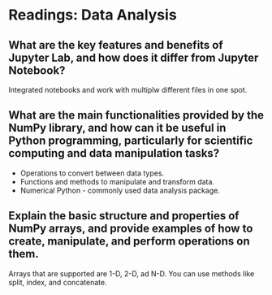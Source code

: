 # Readings: Data Analysis

## What are the key features and benefits of Jupyter Lab, and how does it differ from Jupyter Notebook?

Integrated notebooks and work with multiplw different files in one spot.

## What are the main functionalities provided by the NumPy library, and how can it be useful in Python programming, particularly for scientific computing and data manipulation tasks?

- Operations to convert between data types.
- Functions and methods to manipulate and transform data.
- Numerical Python - commonly used data analysis package.

## Explain the basic structure and properties of NumPy arrays, and provide examples of how to create, manipulate, and perform operations on them.

Arrays that are supported are 1-D, 2-D, ad N-D. You can use methods like split, index, and concatenate. 